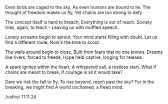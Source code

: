 Even birds are caged to the sky,
As even humans are bound to lie.
The thought of freedom makes us fly,
Yet chains are too strong to defy.

The concept itself is hard to breach,
Everything is out of reach.
Society tries, again, to teach - 
Leaving us with muffled speech.

Lonely screams begin to sprout,
Your mind starts filling with doubt.
Let us find a different route,
Now's the time to scout.

The walls around begin to close,
Built from fears that no one knows.
Dreams like rivers, forced to freeze,
Hope held captive, longing for release.

A spark ignites within the heart,
A whispered call, a restless start.
What if chains are meant to break,
If courage is all it would take?

Dare we risk the fall to fly,
To rise beyond, reach past the sky?
For in the breaking, we might find
A world unchained, a freed mind.

/cafiro/ 11.11.24